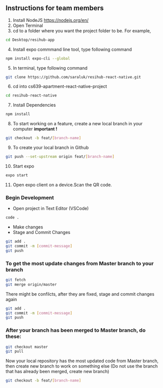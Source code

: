 ## Instructions for team members

1. Install NodeJS https://nodejs.org/en/
2. Open Terminal
3. cd to a folder where you want the project folder to be.
For example,
```bash
cd Desktop/resihub-app
```
4. Install expo commmand line tool, type following command
```bash
npm install expo-cli --global
```
5. In terminal, type following command
```bash
git clone https://github.com/saraluk/resihub-react-native.git
```
6. cd into cs639-apartment-react-native-project
```bash
cd resihub-react-native
```
7. Install Dependencies
```bash
npm install
```
8. To start working on a feature, create a new local branch in your computer **important !**
```bash
git checkout -b feat/[branch-name]
```
9. To create your local branch in Github
```bash
git push --set-upstream origin feat/[branch-name]
```
10. Start expo
```bash
expo start
```
11. Open expo client on a device.Scan the QR code.

### Begin Development
- Open project in Text Editor (VSCode)
```bash
code .
```
- Make changes
- Stage and Commit Changes 
```bash
git add .
git commit -m [commit-message]
git push
```
### To get the most update changes from Master branch to your branch
```bash
git fetch
git merge origin/master
```
There might be confilcts, after they are fixed, stage and commit changes again
```bash
git add .
git commit -m [commit-message]
git push
```
### After your branch has been merged to Master branch, do these:
```bash
git checkout master
git pull
```

Now your local repository has the most updated code from Master branch, then create new branch to work on something else
(Do not use the branch that has already been merged, create new branch)
```bash
git checkout -b feat/[branch-name]
```

